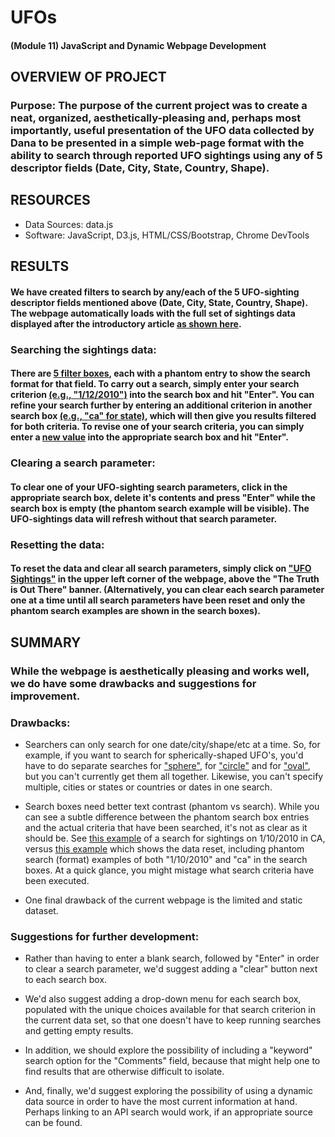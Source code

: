 # UFOs
#### (Module 11) JavaScript and Dynamic Webpage Development


## OVERVIEW OF PROJECT
### Purpose:  The purpose of the current project was to create a neat, organized, aesthetically-pleasing and, perhaps most importantly, useful presentation of the UFO data collected by Dana to be presented in a simple web-page format with the ability to search through reported UFO sightings using any of 5 descriptor fields (Date, City, State, Country, Shape).

## RESOURCES
  - Data Sources: data.js
  - Software:  JavaScript, D3.js, HTML/CSS/Bootstrap, Chrome DevTools


## RESULTS
#### We have created filters to search by any/each of the 5 UFO-sighting descriptor fields mentioned above (Date, City, State, Country, Shape).  The webpage automatically loads with the full set of sightings data displayed after the introductory article [as shown here](Resources/1_full.png).  

### Searching the sightings data:
#### There are [5 filter boxes](Resources/2_search_boxes.png), each with a phantom entry to show the search format for that field.  To carry out a search, simply enter your search criterion [(e.g., "1/12/2010")](Resources/3_searchbydate.png) into the search box and hit "Enter".  You can refine your search further by entering an additional criterion in another search box [(e.g., "ca" for state)](4_searchbystate.png), which will then give you results filtered for both criteria.  To revise one of your search criteria, you can simply enter a [new value](Resources/5_revisesearch.png) into the appropriate search box and hit "Enter".

### Clearing a search parameter:
#### To clear one of your UFO-sighting search parameters, click in the appropriate search box, delete it's contents and press "Enter" while the search box is empty (the phantom search example will be visible).  The UFO-sightings data will refresh without that search parameter.

### Resetting the data:
#### To reset the data and clear all search parameters, simply click on ["UFO Sightings"](Resources/6_reset_data.png) in the upper left corner of the webpage, above the "The Truth is Out There" banner.  (Alternatively, you can clear each search parameter one at a time until all search parameters have been reset and only the phantom search examples are shown in the search boxes).


## SUMMARY

### While the webpage is aesthetically pleasing and works well, we do have some drawbacks and suggestions for improvement.

### Drawbacks:
  - Searchers can only search for one date/city/shape/etc at a time.  So, for example, if you want to search for spherically-shaped UFO's, you'd have to do separate searches for ["sphere"](Resources/7_circle.png), for ["circle"](Resources/7_circle.png) and for ["oval"](Resources/9_oval.png), but you can't currently get them all together. Likewise, you can't specify multiple, cities or states or countries or dates in one search.
  
  - Search boxes need better text contrast (phantom vs search).  While you can see a subtle difference between the phantom search box entries and the actual criteria that have been searched, it's not as clear as it should be.  See [this example](Resources/10_no_contrast.png) of a search for sightings on 1/10/2010 in CA, versus [this example](Resources/10b_no_contrast.png)  which shows the data reset, including phantom search (format) examples of both "1/10/2010" and "ca" in the search boxes.  At a quick glance, you might mistage what search criteria have been executed.
  
  - One final drawback of the current webpage is the limited and static dataset.

### Suggestions for further development:
- Rather than having to enter a blank search, followed by "Enter" in order to clear a search parameter, we'd suggest adding a "clear" button next to each search box.

- We'd also suggest adding a drop-down menu for each search box, populated with the unique choices available for that search criterion in the current data set, so that one doesn't have to keep running searches and getting empty results.

- In addition, we should explore the possibility of including a "keyword" search option for the "Comments" field, because that might help one to find results that are otherwise difficult to isolate.

- And, finally, we'd suggest exploring the possibility of using a dynamic data source in order to have the most current information at hand.  Perhaps linking to an API search would work, if an appropriate source can be found.

